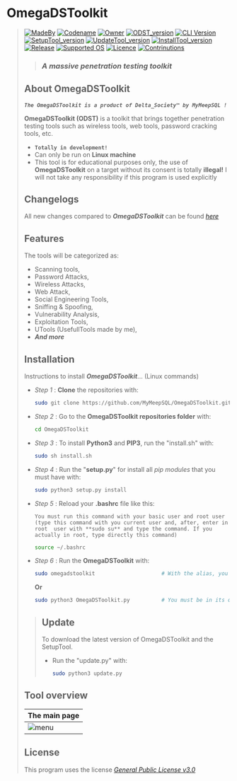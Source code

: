# **OmegaDSToolkit**
> [![MadeBy](https://img.shields.io/badge/Made%20by-Thomas%20Pellissier-informational?style=flat-square)]()
[![Codename](https://img.shields.io/badge/Codename-MyMeepSQL-informational?style=flat-square)]()
[![Owner](https://img.shields.io/badge/Owner-©%20Delta_Society™-informational?style=flat-square)]()
[![ODST_version](https://img.shields.io/badge/OmegaDSToolkit%20version-0.0.1.3-brightgreen?style=flat-square)]()
[![CLI Version](https://img.shields.io/badge/CLI%20Version%20[BETA]-0.0.0.4-red?style=flat-square)]()
[![SetupTool_version](https://img.shields.io/badge/SetupTool%20version-2.1-success?style=flat-square)]()
[![UpdateTool_version](https://img.shields.io/badge/UpdateTool%20version-1.7-success?style=flat-square)]()
[![InstallTool_version](https://img.shields.io/badge/InstallTools%20version-1.5-success?style=flat-square)]()
[![Release](https://img.shields.io/badge/Release-In%20Development-yellow?style=flat-square)]()
[![Supported OS](https://img.shields.io/badge/Supported%20OS-Linux-brightgreen?style=flat-square)]()
[![Licence](https://img.shields.io/badge/License-GNU%20GPL--3.0-important?style=flat-square)]()
[![Contrinutions](https://img.shields.io/badge/Contributions-Open%20!-yellow?style=flat-square)]()
> > ### _**A massive penetration testing toolkit**_
> 
> ## **About OmegaDSToolkit**
> _**`The OmegaDSToolkit is a product of Delta_Society™ by MyMeepSQL !`**_
>
>  **OmegaDSToolkit (ODST)** is a toolkit that brings together penetration testing tools such as wireless tools, web tools, password cracking tools, etc.
> * **`Totally in development!`**
> * Can only be run on **Linux machine**
> * This tool is for educational purposes only, the use of **OmegaDSToolkit** on a target without its consent is totally **illegal!** I will not take any responsibility if this program is used explicitly
> 
> ## **Changelogs**
> All new changes compared to _**OmegaDSToolkit**_ can be found _[here](https://github.com/MyMeepSQL/OmegaDSToolkit/blob/main/CHANGLOG.md)_
> 
> ## **Features**
> The tools will be categorized as:
>  * Scanning tools,
>  * Password Attacks,
>  * Wireless Attacks,
>  * Web Attack,
>  * Social Engineering Tools,
>  * Sniffing & Spoofing,
>  * Vulnerability Analysis,
>  * Exploitation Tools,
>  * UTools (UsefullTools made by me),
>  * _**And more**_
> 
>
> ## **Installation**
> Instructions to install ***OmegaDSToolkit***... (Linux commands)
> 
> * _Step 1_ : **Clone** the repositories with:
>   ```bash
>   sudo git clone https://github.com/MyMeepSQL/OmegaDSToolkit.git
>   ```
> * _Step 2_ : Go to the **OmegaDSToolkit repositories folder** with:
>   ```bash
>   cd OmegaDSToolkit
>   ```
> * _Step 3_ : To install **Python3** and **PIP3**, run the "install.sh" with:
>   ```bash
>   sudo sh install.sh
>   ```
> * _Step 4_ : Run the "**setup.py**" for install all _pip modules_ that you must have with:
>   ```bash
>   sudo python3 setup.py install
>   ```
> * _Step 5_ : Reload your **.bashrc** file like this:
> 
>   `You must run this command with your basic user and root user (type this command with you current user and, after, enter in root 
>   user with **sudo su** and type the command. If you actually in root, type directly this command)`
>   ```bash
>   source ~/.bashrc
>   ```
> * _Step 6_ : Run the **OmegaDSToolkit** with:
>   ```bash
>   sudo omegadstoolkit                     # With the alias, you can run ODST anywhere (tell me if a problem appears) 
>   ```
>   **Or**
>   ```bash
>   sudo python3 OmegaDSToolkit.py          # You must be in its directory to run ODST like this
>   ``` 
>>## **Update**
>>To download the latest version of OmegaDSToolkit and the SetupTool.
>>* Run the "update.py" with:
>>   ```bash
>>   sudo python3 update.py
>>   ```
> ## Tool overview
> | The main page | 
> | ------------- | 
> | ![menu](https://github.com/MyMeepSQL/OmegaDSToolkit/blob/main/Screens/odst_main_page.png)  |
> 
> 
> ## License 
> This program uses the license _[General Public License v3.0](https://github.com/MyMeepSQL/OmegaDSToolkit/blob/main/LICENSE)_
